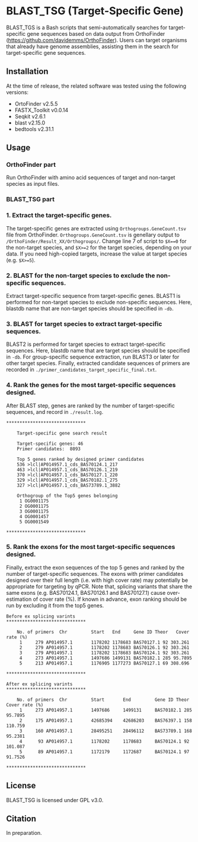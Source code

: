 # BLAST_TSG (Target-Specific Gene)
BLAST_TGS is a Bash scripts that semi-automatically searches for target-specific gene sequences based on data output from OrthoFinder (https://github.com/davidemms/OrthoFinder). Users can target organisms that already have genome assemblies, assisting them in the search for target-specific gene sequences.

## Installation
At the time of release, the related software was tested using the following versions:
<br>
* OrtoFinder v2.5.5
* FASTX_Toolkit v0.0.14
* Seqkit v2.6.1
* blast v2.15.0
* bedtools v2.31.1

## Usage
### OrthoFinder part
Run OrthoFinder with amino acid sequences of target and non-target species as input files.

### BLAST_TSG part
### 1. Extract the target-specific genes.
The target-specific genes are extracted using ```Orthogroups.GeneCount.tsv``` file from OrthoFinder. ```Orthogroups.GeneCount.tsv``` is genellary output to ```/OrthoFinder/Result_XX/Orthogroups/```. Change line 7 of script to ```$X==0``` for the non-target species, and ```$X>=2``` for the target species, depending on your data. If you need high-copied targets, increase the value at target species (e.g. ```$X>=5```).

### 2. BLAST for the non-target species to exclude the non-specific sequences.
Extract target-specific sequence from target-specific genes. BLAST1 is performed for non-target species to exclude non-specific sequences. Here, blastdb name that are non-target species should be specified in ```-db```.

### 3. BLAST for target species to extract target-specific sequences.
BLAST2 is performed for target species to extract target-specific sequences. Here, blastdb name that are target species should be specified in ```-db```. For group-specific sequence extraction, run BLAST3 or later for other target species. Finally, extracted candidate sequences of primers are recorded in ```./primer_candidates_target_specific_final.txt```.

### 4. Rank the genes for the most target-specific sequences designed.
After BLAST step, genes are ranked by the number of target-specific sequences, and record in ```./result.log```.
```
******************************

    Target-specific gene search result

    Target-specific genes: 46
    Primer candidates:  8093

    Top 5 genes ranked by designed primer candidates
    536 >lcl|AP014957.1_cds_BAS70124.1_217
    463 >lcl|AP014957.1_cds_BAS70126.1_219
    370 >lcl|AP014957.1_cds_BAS70127.1_220
    329 >lcl|AP014957.1_cds_BAS70182.1_275
    327 >lcl|AP014957.1_cds_BAS73789.1_3882

    Orthogroup of the Top5 genes belonging
     1 OG0001175
     2 OG0001175
     3 OG0001175
     4 OG0001457
     5 OG0001549

******************************
```

### 5. Rank the exons for the most target-specific sequences designed.
Finally, extract the exon sequences of the top 5 genes and ranked by the number of target-specific sequences. The exons with primer candidates designed over their full length (i.e. with high cover rate) may potentially be appropriate for targeting by qPCR. Note that, splicing variants that share the same exons (e.g. BAS70124.1, BAS70126.1 and BAS70127.1) cause over-estimation of cover rate (%). If known in advance, exon ranking should be run by excluding it from the top5 genes.
```
Before ex splicing varints
******************************

    No. of primers  Chr         Start   End     Gene ID Theor   Cover rate (%)
     1     279 AP014957.1       1178202 1178683 BAS70127.1 92 303.261
     2     279 AP014957.1       1178202 1178683 BAS70126.1 92 303.261
     3     279 AP014957.1       1178202 1178683 BAS70124.1 92 303.261
     4     273 AP014957.1       1497686 1499131 BAS70182.1 285 95.7895
     5     213 AP014957.1       1176905 1177273 BAS70127.1 69 308.696

******************************

After ex splicing varints
******************************

    No. of primers  Chr         Start       End         Gene ID Theor   Cover rate (%)
     1     273 AP014957.1       1497686     1499131     BAS70182.1 285 95.7895
     2     175 AP014957.1       42685394    42686203    BAS76397.1 158 110.759
     3     160 AP014957.1       28495251    28496112    BAS73789.1 168 95.2381
     4      93 AP014957.1       1178202     1178683     BAS70124.1 92  101.087
     5      89 AP014957.1       1172179     1172687     BAS70124.1 97  91.7526

******************************
```

## License
BLAST_TSG is licensed under GPL v3.0.

## Citation
In preparation.
